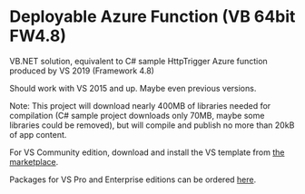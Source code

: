 # Deployable Azure Function (VB 64bit FW4.8)
VB.NET solution, equivalent to C# sample HttpTrigger Azure function produced by VS 2019 (Framework 4.8)

Should work with VS 2015 and up. Maybe even previous versions.

Note:
This project will download nearly 400MB of libraries needed for compilation (C# sample project downloads only 70MB, maybe some libraries could be removed), but will compile and publish no more than 20kB of app content.


For VS Community edition, download and install the VS template from [the marketplace](https://marketplace.visualstudio.com/items?itemName=SilverfoxSystems0.FunctionAppVbFwHttpTrigger1).

 Packages for VS Pro and Enterprise editions can be ordered [here](http://silverfox.systems/OrderVSIX.aspx).
